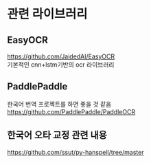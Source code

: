 # 관련 라이브러리

## EasyOCR
https://github.com/JaidedAI/EasyOCR  
기본적인 cnn+lstm기반의 ocr 라이브러리 



## PaddlePaddle  
한국어 번역 프로젝트를 하면 좋을 것 같음 
https://github.com/PaddlePaddle/PaddleOCR

## 한국어 오타 교정 관련 내용
https://github.com/ssut/py-hanspell/tree/master
